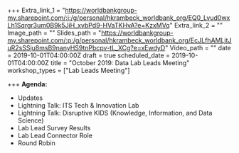 +++
Extra_link_1 = "https://worldbankgroup-my.sharepoint.com/:i:/g/personal/hkrambeck_worldbank_org/EQ0_Lvud0wxLh1Sqrgr3um0B9k5JiH_xvbPd9-HVaTKHvA?e=KzxMVq"
Extra_link_2 = ""
Image_path = ""
Slides_path = "https://worldbankgroup-my.sharepoint.com/:p:/g/personal/hkrambeck_worldbank_org/EcJLfhAMLjtJuR2sSSju8msB9nanyHS9tnPbcpv-tL_XCg?e=xEwdyD"
Video_path = ""
date = 2019-10-01T04:00:00Z
draft = true
scheduled_date = 2019-10-01T04:00:00Z
title = "October 2019: Data Lab Leads Meeting"
workshop_types = ["Lab Leads Meeting"]

+++
**Agenda:**

* Updates
* Lightning Talk: ITS Tech & Innovation Lab
* Lightning Talk: Disruptive KIDS (Knowledge, Information, and Data Science)
* Lab Lead Survey Results
* Lab Lead Connector Role
* Round Robin